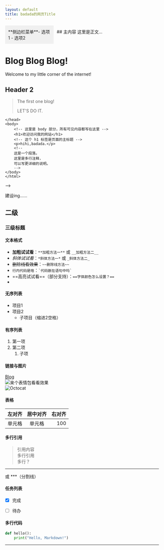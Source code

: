 ```yaml
---
layout: default
title: badada的网页Title
---
```


<div style="display: flex;">
  <div style="width: 30%; background: #f0f0f0; padding: 10px;">
    ​**侧边栏菜单**​
    - 选项1
    - 选项2
  </div>
  <div style="width: 70%; padding: 10px;">
    ## 主内容
    这里是正文...
  </div>
</div>

# Blog Blog Blog!

Welcome to my little corner of the internet!

## Header 2

> The first one blog!
>
> LET'S DO IT.
> 
<!-- 
    <!DOCTYPE html>
    <html>
    <head>
        <title>badada的网页Title</title>
          <!-- 
            这里是 head 部分，用于定义元数据和引入 CSS/JS这是一个段落。
            在 HTML 中，<title> 标签的内容 ​不会直接显示在网页的可见内容区域，而是有特定的显示位置和作用。
    
        -->
    </head>
    <body>
        <!-- 这里是 body 部分，所有可见内容都写在这里 -->
        <h1>欢迎访问我的网站</h1>
        <!-- 这个 h1 标签是页面的主标题 -->
        <p>hihi,badada.</p>
        <!-- 
        这是一个段落。
        这里是多行注释，
        可以写更详细的说明。
        -->
    </body>
    </html>
-->


建设ing......


## 二级


### 三级标题  
#### 文本格式  

- ​**加粗试试看**​：`**加粗方法一**` 或 `__加粗方法二__`  
- *斜体试试看*：`*斜体方法一*` 或 `_斜体方法二_`  
- ~~删除线看效果~~：`~~删除线方法~~`  
- `行内代码是啥`：`` `代码嵌在语句中吗` ``  
- ==高亮试试看==（部分支持）：`==字体颜色怎么设置？==`
- 
#### 无序列表  

- 项目1
- 项目2
  - 子项目（缩进2空格）


#### 有序列表 

1. 第一项
2. 第二项
   1. 子项

#### 链接与图片

[Blog](https://badadabanana.github.io)  
![来个表情包看看效果](https://wx3.sinaimg.cn/mw690/00822bhDly1htmy4iw7tmj30u00s1786.jpg)  
![Octocat](https://github.githubassets.com/images/icons/emoji/octocat.png)
#### 表格

| 左对齐 | 居中对齐 | 右对齐 |
|:-------|:-------:|-------:|
| 单元格 | 单元格  | 100    |


#### 多行引用  

> 引用内容  
> 多行引用  
多行？
---
或 ​**​*（分割线）

#### 任务列表 

- [x] 完成  
- [ ] 待办  


#### 多行代码

```python
def hello():
    print("Hello, Markdown!")
```



* * *
<!-- 这是一个注释，不会在渲染后的内容中显示 -->
[//]: # "这是注释"
[^_^]: # "这也是注释"


















